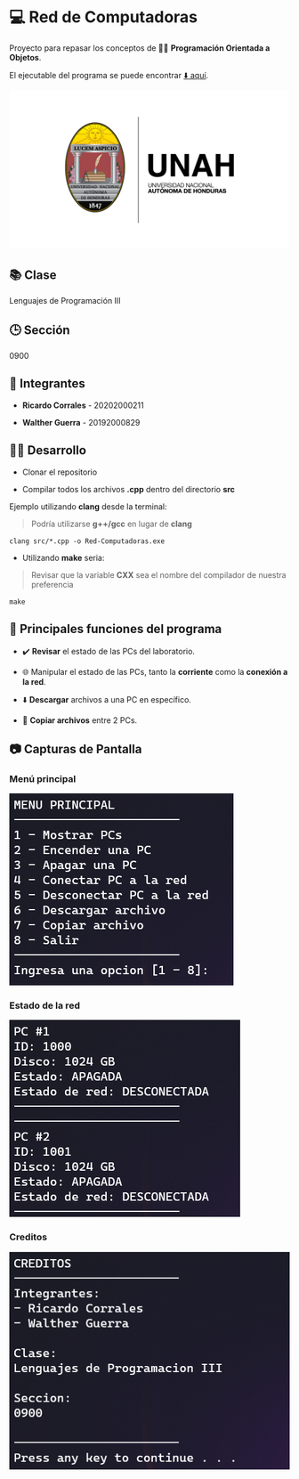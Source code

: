 # 💻 Red de Computadoras

Proyecto para repasar los conceptos de 👨‍💻 **Programación Orientada a Objetos**.

El ejecutable del programa se puede encontrar [⬇️ aquí](https://github.com/CMRicardo/Red-Computadoras/releases).

![Logo UNAH](Images/Logo-UNAH.png)

## 📚 Clase

Lenguajes de Programación III

## 🕒 Sección

0900

## 🤝 Integrantes

- **Ricardo Corrales** - 20202000211

- **Walther Guerra** - 20192000829

## 🧑‍💻 Desarrollo

- Clonar el repositorio

- Compilar todos los archivos **.cpp** dentro del directorio **src**

Ejemplo utilizando **clang** desde la terminal:

> Podría utilizarse **g++/gcc** en lugar de **clang**

```console
clang src/*.cpp -o Red-Computadoras.exe
```

- Utilizando **make** seria:

> Revisar que la variable **CXX** sea el nombre del compilador de nuestra preferencia

```console
make
```

## 🚀 Principales funciones del programa

- ✔️ **Revisar** el estado de las PCs del laboratorio.

- 🌐 Manipular el estado de las PCs, tanto la **corriente** como la **conexión a la red**.

- ⬇️ **Descargar** archivos a una PC en específico.

- 📄 **Copiar archivos** entre 2 PCs.

## 📷 Capturas de Pantalla

### Menú principal

![Menú Principal](Images/Menu-Principal.png)

### Estado de la red

![Estado de la red](Images/Mostrar-Red.png)

### Creditos

![Creditos](Images/Creditos.png)
